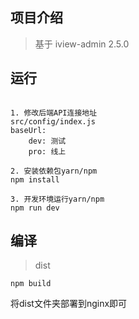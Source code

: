 ## 项目介绍

> 基于 iview-admin 2.5.0


## 运行

```bush

1. 修改后端API连接地址
src/config/index.js
baseUrl:
    dev: 测试
    pro: 线上 

2. 安装依赖包yarn/npm
npm install

3. 开发环境运行yarn/npm
npm run dev
```

## 编译

> dist

```bush
npm build
```

将dist文件夹部署到nginx即可
